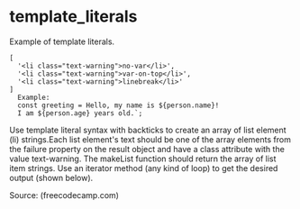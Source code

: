 # template_literals

Example of template literals.
```
[
  '<li class="text-warning">no-var</li>',
  '<li class="text-warning">var-on-top</li>',
  '<li class="text-warning">linebreak</li>'
]
  Example:
  const greeting = Hello, my name is ${person.name}!
  I am ${person.age} years old.`;
  ```

Use template literal syntax with backticks to create an array of list element (li) strings.Each list element's text should be one of the array elements from the failure property on the result object and have a class attribute with the value text-warning. The makeList function should return the array of list item strings. Use an iterator method (any kind of loop) to get the desired output (shown below).

Source: (freecodecamp.com)